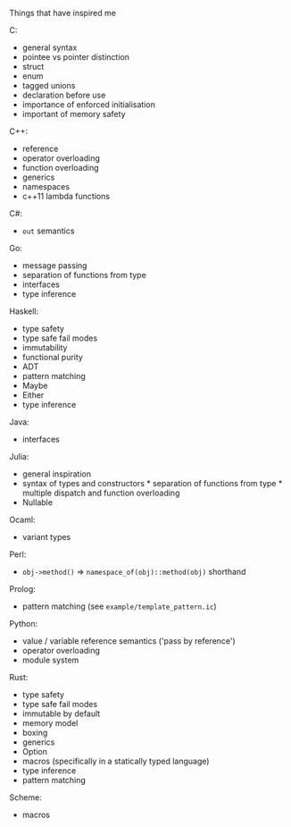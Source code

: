 Things that have inspired me

C:

* general syntax
* pointee vs pointer distinction
* struct
* enum
* tagged unions
* declaration before use
* importance of enforced initialisation
* important of memory safety


C++:

* reference
* operator overloading
* function overloading
* generics
* namespaces
* c++11 lambda functions


C#:

* `out` semantics


Go:

* message passing
* separation of functions from type
* interfaces
* type inference


Haskell:

* type safety
* type safe fail modes
* immutability
* functional purity
* ADT
* pattern matching
* Maybe
* Either
* type inference


Java:

* interfaces


Julia:

* general inspiration
* syntax of types and constructors * separation of functions from type * multiple dispatch and function overloading
* Nullable


Ocaml:

* variant types


Perl:

* `obj->method()` => `namespace_of(obj)::method(obj)` shorthand


Prolog:

* pattern matching (see `example/template_pattern.ic`)


Python:

* value / variable reference semantics ('pass by reference')
* operator overloading
* module system


Rust:

* type safety
* type safe fail modes
* immutable by default
* memory model
* boxing
* generics
* Option
* macros (specifically in a statically typed language)
* type inference
* pattern matching


Scheme:

* macros




